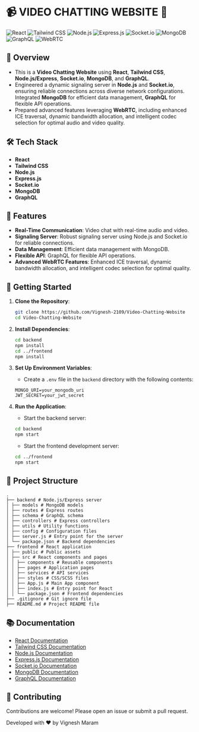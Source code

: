 # 📹 VIDEO CHATTING WEBSITE 💬

![React](https://img.shields.io/badge/React-JS-blue)
![Tailwind CSS](https://img.shields.io/badge/Tailwind_CSS-UI-orange)
![Node.js](https://img.shields.io/badge/Node.js-Backend-green)
![Express.js](https://img.shields.io/badge/Express.js-Framework-yellow)
![Socket.io](https://img.shields.io/badge/Socket.io-Real_Time-black)
![MongoDB](https://img.shields.io/badge/MongoDB-Database-brightgreen)
![GraphQL](https://img.shields.io/badge/GraphQL-API-pink)
![WebRTC](https://img.shields.io/badge/WebRTC-Video_Chat-red)

## 📜 Overview

- This is a **Video Chatting Website** using **React**, **Tailwind CSS**, **Node.js/Express**, **Socket.io**, **MongoDB**, and **GraphQL**.
- Engineered a dynamic signaling server in **Node.js** and **Socket.io**, ensuring reliable connections across diverse network configurations. Integrated **MongoDB** for efficient data management, **GraphQL** for flexible API operations.
- Prepared advanced features leveraging **WebRTC**, including enhanced ICE traversal, dynamic bandwidth allocation, and intelligent codec selection for optimal audio and video quality.

## 🛠️ Tech Stack

- **React**
- **Tailwind CSS**
- **Node.js**
- **Express.js**
- **Socket.io**
- **MongoDB**
- **GraphQL**

## 🧩 Features

- **Real-Time Communication**: Video chat with real-time audio and video.
- **Signaling Server**: Robust signaling server using Node.js and Socket.io for reliable connections.
- **Data Management**: Efficient data management with MongoDB.
- **Flexible API**: GraphQL for flexible API operations.
- **Advanced WebRTC Features**: Enhanced ICE traversal, dynamic bandwidth allocation, and intelligent codec selection for optimal quality.

## 🚀 Getting Started

1. **Clone the Repository**:
    ```sh
    git clone https://github.com/Vignesh-2109/Video-Chatting-Website
    cd Video-Chatting-Website
    ```

2. **Install Dependencies**:
    ```sh
    cd backend
    npm install
    cd ../frontend
    npm install
    ```

3. **Set Up Environment Variables**:
    - Create a `.env` file in the `backend` directory with the following contents:
    ```env
    MONGO_URI=your_mongodb_uri
    JWT_SECRET=your_jwt_secret
    ```

4. **Run the Application**:
    - Start the backend server:
    ```sh
    cd backend
    npm start
    ```
    - Start the frontend development server:
    ```sh
    cd ../frontend
    npm start
    ```

## 📂 Project Structure
```
.
├── backend # Node.js/Express server
│ ├── models # MongoDB models
│ ├── routes # Express routes
│ ├── schema # GraphQL schema
│ ├── controllers # Express controllers
│ ├── utils # Utility functions
│ ├── config # Configuration files
│ ├── server.js # Entry point for the server
│ └── package.json # Backend dependencies
├── frontend # React application
│ ├── public # Public assets
│ ├── src # React components and pages
│ │ ├── components # Reusable components
│ │ ├── pages # Application pages
│ │ ├── services # API services
│ │ ├── styles # CSS/SCSS files
│ │ ├── App.js # Main App component
│ │ ├── index.js # Entry point for React
│ │ └── package.json # Frontend dependencies
├── .gitignore # Git ignore file
├── README.md # Project README file
```


## 📚 Documentation

- [React Documentation](https://reactjs.org/docs/getting-started.html)
- [Tailwind CSS Documentation](https://tailwindcss.com/docs)
- [Node.js Documentation](https://nodejs.org/en/docs/)
- [Express.js Documentation](https://expressjs.com/en/starter/installing.html)
- [Socket.io Documentation](https://socket.io/docs/)
- [MongoDB Documentation](https://docs.mongodb.com/)
- [GraphQL Documentation](https://graphql.org/learn/)

## 🤝 Contributing

Contributions are welcome! Please open an issue or submit a pull request.



Developed with ❤️ by Vignesh Maram



